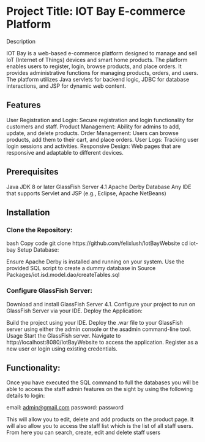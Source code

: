 <h1>Project Title: IOT Bay E-commerce Platform</h1>
<p>Description</p>
<p>IOT Bay is a web-based e-commerce platform designed to manage and sell IoT (Internet of Things) devices and smart home products. The platform enables users to register, login, browse products, and place orders. It provides administrative functions for managing products, orders, and users. The platform utilizes Java servlets for backend logic, JDBC for database interactions, and JSP for dynamic web content.</p>

<h2>Features</h2>
<p>User Registration and Login: Secure registration and login functionality for customers and staff.
Product Management: Ability for admins to add, update, and delete products.
Order Management: Users can browse products, add them to their cart, and place orders.
User Logs: Tracking user login sessions and activities.
Responsive Design: Web pages that are responsive and adaptable to different devices.
</p>

<h2>Prerequisites</h2>
<p>
  Java JDK 8 or later
  GlassFish Server 4.1
  Apache Derby Database
  Any IDE that supports Servlet and JSP (e.g., Eclipse, Apache NetBeans)
</p>

<h2>Installation</h2>

<h3>Clone the Repository:</h3>
bash
Copy code
git clone https://github.com/felixlush/IotBayWebsite
cd iot-bay
Setup Database:

Ensure Apache Derby is installed and running on your system.
Use the provided SQL script to create a dummy database in Source Packages/iot.isd.model.dao/createTables.sql

<h3>Configure GlassFish Server:</h3>

Download and install GlassFish Server 4.1.
Configure your project to run on GlassFish Server via your IDE.
Deploy the Application:

Build the project using your IDE.
Deploy the .war file to your GlassFish server using either the admin console or the asadmin command-line tool.
Usage
Start the GlassFish server.
Navigate to http://localhost:8080/IotBayWebsite to access the application.
Register as a new user or login using existing credentials.

<h2>Functionality:</h2>
Once you have executed the SQL command to full the databases you will be able to access the staff admin features on the sight by using the following details to login:

email: admin@gmail.com
password: password

This will allow you to edit, delete and add products on the product page. It will also allow you to access the staff list which is the list of all staff users. From here you can search, create, edit and delete staff users
